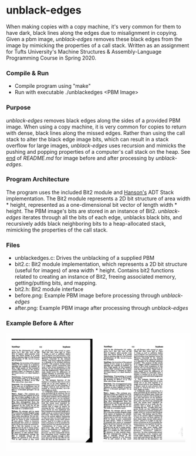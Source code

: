 # unblack-edges
When making copies with a copy machine, it's very common for them to have dark, black lines along the edges due to misalignment in copying. Given a pbm image, *unblack-edges* removes these black edges from the image by mimicking the properties of a call stack. Written as an assignment for Tufts University's Machine Structures & Assembly-Language Programming Course in Spring 2020.

### Compile & Run
* Compile program using "make"
* Run with executable ./unblackedges \<PBM Image\>

### Purpose
*unblack-edges* removes black edges along the sides of a provided PBM image. When using a copy machine, it is very common for copies to return with dense, black lines along the missed edges. Rather than using the call stack to alter the black edge image bits, which can result in a stack overflow for large images, *unblack-edges* uses recursion and mimicks the pushing and popping properties of a computer's call stack on the heap. See [end](https://github.com/elizabethhom/unblack-edges/blob/master/README.md#example-before--after) of *README.md* for image before and after processing by *unblack-edges*.

### Program Architecture
The program uses the included Bit2 module and [Hanson's](https://en.wikipedia.org/wiki/David_Hanson_(computer_scientist)) ADT Stack implementation. The Bit2 module represents a 2D bit structure of area width * height, represented as a one-dimensional bit vector of length width * height. The PBM image's bits are stored in an instance of Bit2. *unblack-edges* iterates through all the bits of each edge, unblacks black bits, and recursively adds black neighboring bits to a heap-allocated stack, mimicking the properties of the call stack.

### Files
* unblackedges.c: Drives the unblacking of a supplied PBM
* bit2.c: Bit2 module implementation, which represents a 2D bit structure (useful for images) of area width * height. Contains bit2 functions related to creating an instance of Bit2, freeing associated memory, getting/putting bits, and mapping.
* bit2.h: Bit2 module interface
* before.png: Example PBM image before processing through *unblack-edges*
* after.png: Example PBM image after processing through *unblack-edges*

### Example Before & After
![Example image before and after unblack-edges processing](before-and-after.jpg)
